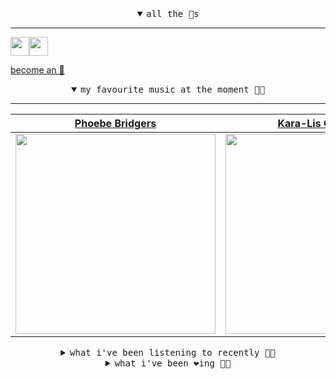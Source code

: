 <details open>

<summary align="center"><samp>all the 🥚s</samp></summary>
<hr />

<a href="https://github.com/pvinis"><img src="https://avatars0.githubusercontent.com/u/100233?s=90&v=4" width="30" height="30" /><a href="https://github.com/maxPugh"><img src="https://avatars2.githubusercontent.com/u/46350013?s=90&u=52a601eaa2d272b35477d096fe782ebf0a8a1f68&v=4" width="30" height="30" />

<samp><a href="https://github.com/bitttttten/bitttttten/stargazers">become an 🥚</a></samp>

</details>

<details open>

<summary align="center"><samp>my favourite music at the moment 🎵🎶</samp></summary>
<hr />

<!-- toc -->

| [Phoebe Bridgers](https://open.spotify.com/artist/1r1uxoy19fzMxunt3ONAkG)                                                                                        | [Kara-Lis Coverdale](https://open.spotify.com/artist/5pHUdo5THDtmE9yu3iC2hA)                                                                                     | [Four Tet](https://open.spotify.com/artist/7Eu1txygG6nJttLHbZdQOh)                                                                                               | [Phil France](https://open.spotify.com/artist/3xlkiDlNGdmuNg01x7SVJd)                                                                                            |
| ---------------------------------------------------------------------------------------------------------------------------------------------------------------- | ---------------------------------------------------------------------------------------------------------------------------------------------------------------- | ---------------------------------------------------------------------------------------------------------------------------------------------------------------- | ---------------------------------------------------------------------------------------------------------------------------------------------------------------- |
| [<img src="https://i.scdn.co/image/1c90d650ee787a51e18e475584b595c9234eac48" width="320" height="auto">](https://open.spotify.com/artist/1r1uxoy19fzMxunt3ONAkG) | [<img src="https://i.scdn.co/image/3ff62265284ff5857e0efb3030061bced7ac2144" width="320" height="auto">](https://open.spotify.com/artist/5pHUdo5THDtmE9yu3iC2hA) | [<img src="https://i.scdn.co/image/f96458025a0640bf1d3c8f764a42ec21d4db1eae" width="320" height="auto">](https://open.spotify.com/artist/7Eu1txygG6nJttLHbZdQOh) | [<img src="https://i.scdn.co/image/bf115b71b61479ba3fe9f9c6b596f0972bad4003" width="320" height="auto">](https://open.spotify.com/artist/3xlkiDlNGdmuNg01x7SVJd) |

<!-- tocstop -->

</details>

<details>

<summary align="center"><samp>what i've been listening to recently 🎵🎶</samp></summary>
<hr />

<!-- toc -->

| [Marilyn<br />Mount Kimbie, Micachu](https://open.spotify.com/track/5jJPcImQkogKdwsVS36zH7)                                                                     | [Kyoto<br />Phoebe Bridgers](https://open.spotify.com/track/49UDOG8DoBajXTJSTqfRMg)                                                                             | [Dance<br />ESG](https://open.spotify.com/track/1uWMf9lRF7BpS7i9ldErsF)                                                                                         | [Seventeen<br />Sharon Van Etten](https://open.spotify.com/track/7yMYqHqzye8vtyiHqdVlZw)                                                                        |
| --------------------------------------------------------------------------------------------------------------------------------------------------------------- | --------------------------------------------------------------------------------------------------------------------------------------------------------------- | --------------------------------------------------------------------------------------------------------------------------------------------------------------- | --------------------------------------------------------------------------------------------------------------------------------------------------------------- |
| [<img src="https://i.scdn.co/image/d784215c4b003f30d5622912584f4d21a1030269" width="320" height="auto">](https://open.spotify.com/track/5jJPcImQkogKdwsVS36zH7) | [<img src="https://i.scdn.co/image/1c90d650ee787a51e18e475584b595c9234eac48" width="320" height="auto">](https://open.spotify.com/track/49UDOG8DoBajXTJSTqfRMg) | [<img src="https://i.scdn.co/image/47d480e88099aeb89ddd7ef56a547fd0b8662bac" width="320" height="auto">](https://open.spotify.com/track/1uWMf9lRF7BpS7i9ldErsF) | [<img src="https://i.scdn.co/image/08450baee6651b0a080ff0f63cda949dfc35ff07" width="320" height="auto">](https://open.spotify.com/track/7yMYqHqzye8vtyiHqdVlZw) |

<!-- tocstop -->

</details>

<details>

<summary align="center"><samp>what i've been ❤️ing 🎵🎶</samp></summary>
<hr />

<!-- toc -->

| [Dancers<br />Plaid](https://open.spotify.com/album/5QuV9YWaHQVSQZekh3VMe3)                                                                                     | [Red Tide<br />Loscil](https://open.spotify.com/album/1anZBWOeghB5twG4CyJdoc)                                                                                   | [Do Matter<br />Plaid](https://open.spotify.com/album/0UoUjQNjDBpBGsuTpIEIz4)                                                                                   | [Tomato Day<br />Kelpe](https://open.spotify.com/album/4Xs0BuqcVypp3XJDcdSK3K)                                                                                  |
| --------------------------------------------------------------------------------------------------------------------------------------------------------------- | --------------------------------------------------------------------------------------------------------------------------------------------------------------- | --------------------------------------------------------------------------------------------------------------------------------------------------------------- | --------------------------------------------------------------------------------------------------------------------------------------------------------------- |
| [<img src="https://i.scdn.co/image/ab67616d0000b2738d74ef25f913c10a2fd48020" width="320" height="auto">](https://open.spotify.com/album/5QuV9YWaHQVSQZekh3VMe3) | [<img src="https://i.scdn.co/image/ab67616d0000b2739e2495ed54b34535005ee4e9" width="320" height="auto">](https://open.spotify.com/album/1anZBWOeghB5twG4CyJdoc) | [<img src="https://i.scdn.co/image/ab67616d0000b273aa17898d4e40a3b462787da5" width="320" height="auto">](https://open.spotify.com/album/0UoUjQNjDBpBGsuTpIEIz4) | [<img src="https://i.scdn.co/image/ab67616d0000b27308365af0edefea7f20543712" width="320" height="auto">](https://open.spotify.com/album/4Xs0BuqcVypp3XJDcdSK3K) |

<!-- tocstop -->

</details>
